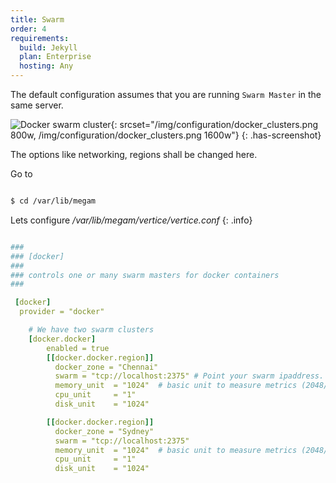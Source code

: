 ```yaml
---
title: Swarm
order: 4
requirements:
  build: Jekyll
  plan: Enterprise
  hosting: Any
---
```


The default configuration assumes that you are running `Swarm Master` in the same server.

![Docker swarm cluster](/img/configuration/docker_clusters.png){: srcset="/img/configuration/docker_clusters.png 800w, /img/configuration/docker_clusters.png 1600w"}
{: .has-screenshot}

The options like networking, regions shall be changed here.

Go to

```bash

$ cd /var/lib/megam

```

Lets configure */var/lib/megam/vertice/vertice.conf*
{: .info}

~~~yaml

###
### [docker]
###
### controls one or many swarm masters for docker containers
###

 [docker]
  provider = "docker"

    # We have two swarm clusters
    [docker.docker]
        enabled = true
        [[docker.docker.region]]
          docker_zone = "Chennai"
          swarm = "tcp://localhost:2375" # Point your swarm ipaddress.
          memory_unit  = "1024"  # basic unit to measure metrics (2048/memory_unit * memory_cost )
          cpu_unit     = "1"
          disk_unit    = "1024"

        [[docker.docker.region]]
          docker_zone = "Sydney"
          swarm = "tcp://localhost:2375"
          memory_unit  = "1024"  # basic unit to measure metrics (2048/memory_unit * memory_cost )
          cpu_unit     = "1"
          disk_unit    = "1024"

~~~
